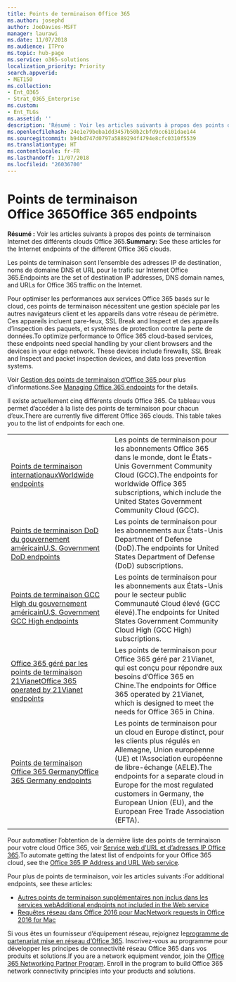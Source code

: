 ```yaml
---
title: Points de terminaison Office 365
ms.author: josephd
author: JoeDavies-MSFT
manager: laurawi
ms.date: 11/07/2018
ms.audience: ITPro
ms.topic: hub-page
ms.service: o365-solutions
localization_priority: Priority
search.appverid:
- MET150
ms.collection:
- Ent_O365
- Strat_O365_Enterprise
ms.custom:
- Ent_TLGs
ms.assetid: ''
description: 'Résumé : Voir les articles suivants à propos des points de terminaison Internet des différents clouds Office 365.'
ms.openlocfilehash: 24e1e79beba1dd3457b50b2cbfd9cc6101dae144
ms.sourcegitcommit: b94bd747d0797a5889294f4794e8cfc0310f5539
ms.translationtype: HT
ms.contentlocale: fr-FR
ms.lasthandoff: 11/07/2018
ms.locfileid: "26036700"
---
```

# <a name="office-365-endpoints"></a><span data-ttu-id="53b9f-103">Points de terminaison Office 365</span><span class="sxs-lookup"><span data-stu-id="53b9f-103">Office 365 endpoints</span></span>

<span data-ttu-id="53b9f-104">**Résumé :** Voir les articles suivants à propos des points de terminaison Internet des différents clouds Office 365.</span><span class="sxs-lookup"><span data-stu-id="53b9f-104">**Summary:** See these articles for the Internet endpoints of the different Office 365 clouds.</span></span>
  
<span data-ttu-id="53b9f-105">Les points de terminaison sont l’ensemble des adresses IP de destination, noms de domaine DNS et URL pour le trafic sur Internet Office 365.</span><span class="sxs-lookup"><span data-stu-id="53b9f-105">Endpoints are the set of destination IP addresses, DNS domain names, and URLs for Office 365 traffic on the Internet.</span></span> 

<span data-ttu-id="53b9f-p101">Pour optimiser les performances aux services Office 365 basés sur le cloud, ces points de terminaison nécessitent une gestion spéciale par les autres navigateurs client et les appareils dans votre réseau de périmètre. Ces appareils incluent pare-feux, SSL Break and Inspect et des appareils d’inspection des paquets, et systèmes de protection contre la perte de données.</span><span class="sxs-lookup"><span data-stu-id="53b9f-p101">To optimize performance to Office 365 cloud-based services, these endpoints need special handling by your client browsers and the devices in your edge network. These devices include firewalls, SSL Break and Inspect and packet inspection devices, and data loss prevention systems.</span></span>

<span data-ttu-id="53b9f-108">Voir [Gestion des points de terminaison d’Office 365 ](managing-office-365-endpoints.md) pour plus d’informations.</span><span class="sxs-lookup"><span data-stu-id="53b9f-108">See [Managing Office 365 endpoints](managing-office-365-endpoints.md) for the details.</span></span>

<span data-ttu-id="53b9f-p102">Il existe actuellement cinq différents clouds Office 365. Ce tableau vous permet d’accéder à la liste des points de terminaison pour chacun d’eux.</span><span class="sxs-lookup"><span data-stu-id="53b9f-p102">There are currently five different Office 365 clouds. This table takes you to the list of endpoints for each one.</span></span>

|||
|:-------|:-----|
| [<span data-ttu-id="53b9f-111">Points de terminaison internationaux</span><span class="sxs-lookup"><span data-stu-id="53b9f-111">Worldwide endpoints</span></span>](urls-and-ip-address-ranges.md) | <span data-ttu-id="53b9f-112">Les points de terminaison pour les abonnements Office 365 dans le monde, dont le États-Unis Government Community Cloud (GCC).</span><span class="sxs-lookup"><span data-stu-id="53b9f-112">The endpoints for worldwide Office 365 subscriptions, which include the United States Government Community Cloud (GCC).</span></span> |
| [<span data-ttu-id="53b9f-113">Points de terminaison DoD du gouvernement américain</span><span class="sxs-lookup"><span data-stu-id="53b9f-113">U.S. Government DoD endpoints</span></span>](office-365-u-s-government-dod-endpoints.md) | <span data-ttu-id="53b9f-114">Les points de terminaison pour les abonnements aux États-Unis Department of Defense (DoD).</span><span class="sxs-lookup"><span data-stu-id="53b9f-114">The endpoints for United States Department of Defense (DoD) subscriptions.</span></span> |
| [<span data-ttu-id="53b9f-115">Points de terminaison GCC High du gouvernement américain</span><span class="sxs-lookup"><span data-stu-id="53b9f-115">U.S. Government GCC High endpoints</span></span>](office-365-u-s-government-gcc-high-endpoints.md) | <span data-ttu-id="53b9f-116">Les points de terminaison pour les abonnements aux États-Unis pour le secteur public Communauté Cloud élevé (GCC élevé).</span><span class="sxs-lookup"><span data-stu-id="53b9f-116">The endpoints for United States Government Community Cloud High (GCC High) subscriptions.</span></span> |
| [<span data-ttu-id="53b9f-117">Office 365 géré par les points de terminaison 21Vianet</span><span class="sxs-lookup"><span data-stu-id="53b9f-117">Office 365 operated by 21Vianet endpoints</span></span>](urls-and-ip-address-ranges-21vianet.md) | <span data-ttu-id="53b9f-118">Les points de terminaison pour Office 365 géré par 21Vianet, qui est conçu pour répondre aux besoins d’Office 365 en Chine.</span><span class="sxs-lookup"><span data-stu-id="53b9f-118">The endpoints for Office 365 operated by 21Vianet, which is designed to meet the needs for Office 365 in China.</span></span> |
| [<span data-ttu-id="53b9f-119">Points de terminaison Office 365 Germany</span><span class="sxs-lookup"><span data-stu-id="53b9f-119">Office 365 Germany endpoints</span></span>](office-365-germany-endpoints.md) | <span data-ttu-id="53b9f-120">Les points de terminaison pour un cloud en Europe distinct, pour les clients plus régulés en Allemagne, Union européenne (UE) et l’Association européenne de libre-échange (AELE).</span><span class="sxs-lookup"><span data-stu-id="53b9f-120">The endpoints for a separate cloud in Europe for the most regulated customers in Germany, the European Union (EU), and the European Free Trade Association (EFTA).</span></span> |
|||

<span data-ttu-id="53b9f-121">Pour automatiser l’obtention de la dernière liste des points de terminaison pour votre cloud Office 365, voir [Service web d’URL et d’adresses IP Office 365](office-365-ip-web-service.md).</span><span class="sxs-lookup"><span data-stu-id="53b9f-121">To automate getting the latest list of endpoints for your Office 365 cloud, see the [Office 365 IP Address and URL Web service](office-365-ip-web-service.md).</span></span>

<span data-ttu-id="53b9f-122">Pour plus de points de terminaison, voir les articles suivants :</span><span class="sxs-lookup"><span data-stu-id="53b9f-122">For additional endpoints, see these articles:</span></span>

- [<span data-ttu-id="53b9f-123">Autres points de terminaison supplémentaires non inclus dans les services web</span><span class="sxs-lookup"><span data-stu-id="53b9f-123">Additional endpoints not included in the Web service</span></span>](additional-office365-ip-addresses-and-urls.md)
- [<span data-ttu-id="53b9f-124">Requêtes réseau dans Office 2016 pour Mac</span><span class="sxs-lookup"><span data-stu-id="53b9f-124">Network requests in Office 2016 for Mac</span></span>](network-requests-in-office-2016-for-mac.md)

<span data-ttu-id="53b9f-p103">Si vous êtes un fournisseur d’équipement réseau, rejoignez le[programme de partenariat mise en réseau d’Office 365](office-365-networking-partner-program.md). Inscrivez-vous au programme pour développer les principes de connectivité réseau Office 365 dans vos produits et solutions.</span><span class="sxs-lookup"><span data-stu-id="53b9f-p103">If you are a network equipment vendor, join the [Office 365 Networking Partner Program](office-365-networking-partner-program.md). Enroll in the program to build Office 365 network connectivity principles into your products and solutions.</span></span> 
